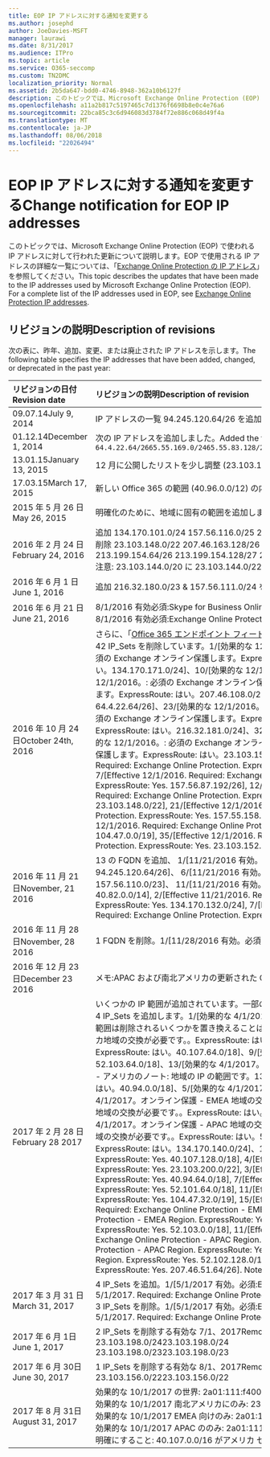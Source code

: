 ```yaml
---
title: EOP IP アドレスに対する通知を変更する
ms.author: josephd
author: JoeDavies-MSFT
manager: laurawi
ms.date: 8/31/2017
ms.audience: ITPro
ms.topic: article
ms.service: O365-seccomp
ms.custom: TN2DMC
localization_priority: Normal
ms.assetid: 2b5da647-bdd0-4746-8948-362a10b6127f
description: このトピックでは、Microsoft Exchange Online Protection (EOP) で使われる IP アドレスに対して行われた更新について説明します。EOP で使用される IP アドレスの詳細な一覧については、「Exchange Online Protection の IP アドレス」を参照してください。
ms.openlocfilehash: a11a2b817c5197465c7d1376f6698b8e0c4e76a6
ms.sourcegitcommit: 22bca85c3c6d946083d3784f72e886c068d49f4a
ms.translationtype: MT
ms.contentlocale: ja-JP
ms.lasthandoff: 08/06/2018
ms.locfileid: "22026494"
---
```

# <a name="change-notification-for-eop-ip-addresses"></a><span data-ttu-id="659ec-104">EOP IP アドレスに対する通知を変更する</span><span class="sxs-lookup"><span data-stu-id="659ec-104">Change notification for EOP IP addresses</span></span>

<span data-ttu-id="659ec-p102">このトピックでは、Microsoft Exchange Online Protection (EOP) で使われる IP アドレスに対して行われた更新について説明します。EOP で使用される IP アドレスの詳細な一覧については、「[Exchange Online Protection の IP アドレス](exchange-online-protection-ip-addresses.md)」を参照してください。</span><span class="sxs-lookup"><span data-stu-id="659ec-p102">This topic describes the updates that have been made to the IP addresses used by Microsoft Exchange Online Protection (EOP). For a complete list of the IP addresses used in EOP, see [Exchange Online Protection IP addresses](exchange-online-protection-ip-addresses.md).</span></span>
  
## <a name="description-of-revisions"></a><span data-ttu-id="659ec-107">リビジョンの説明</span><span class="sxs-lookup"><span data-stu-id="659ec-107">Description of revisions</span></span>

<span data-ttu-id="659ec-108">次の表に、昨年、追加、変更、または廃止された IP アドレスを示します。</span><span class="sxs-lookup"><span data-stu-id="659ec-108">The following table specifies the IP addresses that have been added, changed, or deprecated in the past year:</span></span>
  
|<span data-ttu-id="659ec-109">**リビジョンの日付**</span><span class="sxs-lookup"><span data-stu-id="659ec-109">**Revision date**</span></span>|<span data-ttu-id="659ec-110">**リビジョンの説明**</span><span class="sxs-lookup"><span data-stu-id="659ec-110">**Description of revision**</span></span>|
|:-----|:-----|
|<span data-ttu-id="659ec-111">09.07.14</span><span class="sxs-lookup"><span data-stu-id="659ec-111">July 9, 2014</span></span>  <br/> | <span data-ttu-id="659ec-112">IP アドレスの一覧 94.245.120.64/26 を追加しました。</span><span class="sxs-lookup"><span data-stu-id="659ec-112">Added 94.245.120.64/26 to the list of IP addresses.</span></span>  <br/> |
|<span data-ttu-id="659ec-113">01.12.14</span><span class="sxs-lookup"><span data-stu-id="659ec-113">December 1, 2014</span></span>  <br/> |<span data-ttu-id="659ec-114">次の IP アドレスを追加しました。</span><span class="sxs-lookup"><span data-stu-id="659ec-114">Added the following IP addresses.</span></span>  <br/> ```64.4.22.64/2665.55.169.0/2465.55.83.128/27134.170.132.0/24134.170.140.0/24134.170.171.0/24157.55.133.160/27157.55.158.0/23157.55.234.0/24157.55.206.0/23157.56.73.0/24157.56.87.192/26157.56.108.0/24157.56.110.0/24157.56.111.0/24157.56.112.0/24157.56.206.0/24157.56.208.0/22207.46.100.0/24207.46.101.128/26``````23.103.132.0/2323.103.134.0/2323.130.156.0/2223.103.144.0/19104.47.0.0/1723.103.198.0/2323.103.200.0/2123.103.191.0/242a01:111:f400:fc00::/54```|
|<span data-ttu-id="659ec-115">13.01.15</span><span class="sxs-lookup"><span data-stu-id="659ec-115">January 13, 2015</span></span>  <br/> | <span data-ttu-id="659ec-116">12 月に公開したリストを少し調整 (23.103.132.0/23 -\> 23.103.132.0/22 に変更、23.103.134.0/23 -\> 削除 (他の範囲に含む)、23.103.144.0/19 -\> 23.103.144.0/22 に変更、23.130.156.0/22 -\> 23.103.136.0/21 に変更)。</span><span class="sxs-lookup"><span data-stu-id="659ec-116">Minor adjustments to the list published in December (23.103.132.0/23 -\> change to 23.103.132.0/22, 23.103.134.0/23 -\> remove (included in other ranges), 23.103.144.0/19 -\> change to 23.103.144.0/22, 23.130.156.0/22 -\> change to 23.103.136.0/21).</span></span>  <br/> |
|<span data-ttu-id="659ec-117">17.03.15</span><span class="sxs-lookup"><span data-stu-id="659ec-117">March 17, 2015</span></span>  <br/> |<span data-ttu-id="659ec-p103">新しい Office 365 の範囲 (40.96.0.0/12) の内の 1 つの範囲が Exchange Online Protection に割り当てられました。Exchange Online Protection は、次のエンド ポイントに容量を展開するまで 30 日以上待機します。 40.107.0.0/16</span><span class="sxs-lookup"><span data-stu-id="659ec-p103">Of the new Office 365 range (40.96.0.0/12), Exchange Online Protection has been allocated one range. Exchange Online Protection will wait 30+ days before deploying capacity to the following end points. 40.107.0.0/16</span></span>  <br/> |
|<span data-ttu-id="659ec-121">2015 年 5 月 26 日</span><span class="sxs-lookup"><span data-stu-id="659ec-121">May 26, 2015</span></span>  <br/> |<span data-ttu-id="659ec-122">明確化のために、地域に固有の範囲を追加しました。</span><span class="sxs-lookup"><span data-stu-id="659ec-122">Added regional specific ranges for clarity.</span></span>  <br/> |
|<span data-ttu-id="659ec-123">2016 年 2 月 24 日</span><span class="sxs-lookup"><span data-stu-id="659ec-123">February 24, 2016</span></span>  <br/> |<span data-ttu-id="659ec-p104">追加 134.170.101.0/24 157.56.116.0/25 207.46.108.0/25 157.56.110.0/23 157.56.120.0/25 157.55.234.0/24.メモ:EOP IP の一覧を完全なものにするため。</span><span class="sxs-lookup"><span data-stu-id="659ec-p104">Added 134.170.101.0/24 157.56.116.0/25 207.46.108.0/25 157.56.110.0/23 157.56.120.0/25 157.55.234.0/24. Notes: To the complete EOP IP List.</span></span>  <br/> <span data-ttu-id="659ec-126">削除 23.103.148.0/22 207.46.163.128/26 207.46.163.192/27 207.46.163.224/27 23.103.145.128/27 23.103.145.192/27 213.199.154.0/26 213.199.154.64/26 213.199.154.128/27 207.46.51.64/27 207.46.51.96/27 134.170.132.0/24 メモ:地域の一覧では、これらは重複しているか、現在使用されていません。</span><span class="sxs-lookup"><span data-stu-id="659ec-126">Removed 23.103.148.0/22 207.46.163.128/26 207.46.163.192/27 207.46.163.224/27 23.103.145.128/27 23.103.145.192/27 213.199.154.0/26 213.199.154.64/26 213.199.154.128/27 207.46.51.64/27 207.46.51.96/27 134.170.132.0/24 Notes: From regional listings, these were duplicates or are no longer in use.</span></span>  <br/> <span data-ttu-id="659ec-127">注意: 23.103.144.0/20 に 23.103.144.0/22 を固定する&amp;157.55.133.0/25 に 157.55.133.160/27 を固定します。</span><span class="sxs-lookup"><span data-stu-id="659ec-127">Notes: Fixed 23.103.144.0/22 to 23.103.144.0/20 &amp; Fixed 157.55.133.160/27 to 157.55.133.0/25.</span></span>  <br/> |
|<span data-ttu-id="659ec-128">2016 年 6 月 1 日</span><span class="sxs-lookup"><span data-stu-id="659ec-128">June 1, 2016</span></span>  <br/> |<span data-ttu-id="659ec-129">追加 216.32.180.0/23 &amp; 157.56.111.0/24 を削除</span><span class="sxs-lookup"><span data-stu-id="659ec-129">Added 216.32.180.0/23 &amp; removed 157.56.111.0/24</span></span>  <br/> |
|<span data-ttu-id="659ec-130">2016 年 6 月 21 日</span><span class="sxs-lookup"><span data-stu-id="659ec-130">June 21, 2016</span></span>  <br/> |<span data-ttu-id="659ec-p105">8/1/2016 有効必須:Skype for Business OnlineExpressRoute:はい。216.32.180.0/24</span><span class="sxs-lookup"><span data-stu-id="659ec-p105">Effective 8/1/2016. Required: Skype for Business Online. ExpressRoute: Yes. 216.32.180.0/24</span></span>  <br/> <span data-ttu-id="659ec-p106">8/1/2016 有効必須:Exchange Online ProtectionExpressRoute:はい。216.32.181.0/24</span><span class="sxs-lookup"><span data-stu-id="659ec-p106">Effective 8/1/2016. Required: Exchange Online Protection. ExpressRoute: Yes. 216.32.181.0/24</span></span>  <br/> |
|<span data-ttu-id="659ec-139">2016 年 10 月 24 日</span><span class="sxs-lookup"><span data-stu-id="659ec-139">October 24th, 2016</span></span>  <br/> |<span data-ttu-id="659ec-140">さらに、「[Office 365 エンドポイント フィード](https://go.microsoft.com/fwlink/p/?linkid=236301)」を参照して変更を追跡します。</span><span class="sxs-lookup"><span data-stu-id="659ec-140">Going forward, please refer to the [Office 365 endpoints feed](https://go.microsoft.com/fwlink/p/?linkid=236301) to track changes.</span></span>  <br/> <span data-ttu-id="659ec-p107">42 IP_Sets を削除しています。1/[効果的な 12/1/2016。: 必須の Exchange オンライン保護します。ExpressRoute: はい。23.103.144.0/20]、2/[効果的な 12/1/2016。: 必須の Exchange オンライン保護します。ExpressRoute: はい。23.103.198.0/23]、3/[効果的な 12/1/2016。: 必須の Exchange オンライン保護します。ExpressRoute: はい。23.103.200.0/21]、4/[効果的な 12/1/2016。: 必須の Exchange オンライン保護します。ExpressRoute: はい。40.92.0.0/14]、5/[効果的な 12/1/2016。: 必須の Exchange オンライン保護します。ExpressRoute: はい。40.107.0.0/16]、6/[効果的な 12/1/2016。: 必須の Exchange オンライン保護します。ExpressRoute: はい。65.55.169.0/24]、7/[効果的な 12/1/2016。: 必須の Exchange オンライン保護します。ExpressRoute: はい。134.170.101.0/24]、8/[効果的な 12/1/2016。: 必須の Exchange オンライン保護します。ExpressRoute: はい。134.170.140.0/24]、9/[効果的な 12/1/2016。: 必須の Exchange オンライン保護します。ExpressRoute: はい。134.170.171.0/24]、10/[効果的な 12/1/2016。: 必須の Exchange オンライン保護します。ExpressRoute: はい。157.55.133.0/25]、11/[効果的な 12/1/2016。: 必須の Exchange オンライン保護します。ExpressRoute: はい。157.56.87.192/26]、12/[効果的な 12/1/2016。: 必須の Exchange オンライン保護します。ExpressRoute: はい。157.56.110.0/23]、13/[効果的な 12/1/2016。: 必須の Exchange オンライン保護します。ExpressRoute: はい。157.56.112.0/24]、14/[効果的な 12/1/2016。: 必須の Exchange オンライン保護します。ExpressRoute: はい。157.56.116.0/25]、15/[効果的な 12/1/2016。: 必須の Exchange オンライン保護します。ExpressRoute: はい。157.56.120.0/25]、16/[効果的な 12/1/2016。: 必須の Exchange オンライン保護します。ExpressRoute: はい。207.46.51.64/26]、17/[効果的な 12/1/2016。: 必須の Exchange オンライン保護します。ExpressRoute: はい。207.46.100.0/24]、18/[効果的な 12/1/2016。: 必須の Exchange オンライン保護します。ExpressRoute: はい。207.46.108.0/25]、19/[効果的な 12/1/2016。: 必須の Exchange オンライン保護します。ExpressRoute: はい。2a01:111:f400:fc00::/54] 20、または [有効な 12/1/2016。: 必須の Exchange オンライン保護します。ExpressRoute: はい。23.103.148.0/22]、21/[効果的な 12/1/2016。: 必須の Exchange オンライン保護します。ExpressRoute: はい。23.103.191.0/24]、22/[効果的な 12/1/2016。: 必須の Exchange オンライン保護します。ExpressRoute: はい。64.4.22.64/26]、23/[効果的な 12/1/2016。: 必須の Exchange オンライン保護します。ExpressRoute: はい。65.55.169.0/24]、24/[効果的な 12/1/2016。: 必須の Exchange オンライン保護します。ExpressRoute: はい。157.55.133.0/25]、25/[効果的な 12/1/2016。: 必須の Exchange オンライン保護します。ExpressRoute: はい。157.55.158.0/23]、26/[効果的な 12/1/2016。: 必須の Exchange オンライン保護します。ExpressRoute: はい。157.56.87.192/26]、27/[効果的な 12/1/2016。: 必須の Exchange オンライン保護します。ExpressRoute: はい。157.56.110.0/23]、28/[効果的な 12/1/2016。: 必須の Exchange オンライン保護します。ExpressRoute: はい。207.46.100.0/24]、29/[効果的な 12/1/2016。: 必須の Exchange オンライン保護します。ExpressRoute: はい。207.46.101.128/26]、30/[効果的な 12/1/2016。: 必須の Exchange オンライン保護します。ExpressRoute: はい。207.46.108.0/25]、31/[効果的な 12/1/2016。: 必須の Exchange オンライン保護します。ExpressRoute: はい。216.32.181.0/24]、32/[効果的な 12/1/2016。: 必須の Exchange オンライン保護します。ExpressRoute: はい。23.103.144.0/22]、33/[効果的な 12/1/2016。: 必須の Exchange オンライン保護します。ExpressRoute: はい。94.245.120.64/26]、34/[効果的な 12/1/2016。: 必須の Exchange オンライン保護します。ExpressRoute: はい。104.47.0.0/19]、35/[効果的な 12/1/2016。: 必須の Exchange オンライン保護します。ExpressRoute: はい。157.56.112.0/24]、36/[効果的な 12/1/2016。: 必須の Exchange オンライン保護します。ExpressRoute: はい。157.56.116.0/25]、37/[効果的な 12/1/2016。: 必須の Exchange オンライン保護します。ExpressRoute: はい。157.56.120.0/25]、38/[効果的な 12/1/2016。: 必須の Exchange オンライン保護します。ExpressRoute: はい。157.55.234.0/24]、39/[効果的な 12/1/2016。: 必須の Exchange オンライン保護します。ExpressRoute: はい。23.103.152.0/22]、40/[効果的な 12/1/2016。: 必須の Exchange オンライン保護します。ExpressRoute: はい。23.103.155.0/27]、41/[効果的な 12/1/2016。: 必須の Exchange オンライン保護します。ExpressRoute: はい。23.103.155.64/27]、42/[効果的な 12/1/2016。: 必須の Exchange オンライン保護します。ExpressRoute: はい。104.47.64.0/19]。メモ: IP を削除するアドレスは、統合の取り組みの一環として廃止。</span><span class="sxs-lookup"><span data-stu-id="659ec-p107">Removing 42 IP_Sets; 1/[Effective 12/1/2016. Required: Exchange Online Protection. ExpressRoute: Yes. 23.103.144.0/20], 2/[Effective 12/1/2016. Required: Exchange Online Protection. ExpressRoute: Yes. 23.103.198.0/23], 3/[Effective 12/1/2016. Required: Exchange Online Protection. ExpressRoute: Yes. 23.103.200.0/21], 4/[Effective 12/1/2016. Required: Exchange Online Protection. ExpressRoute: Yes. 40.92.0.0/14], 5/[Effective 12/1/2016. Required: Exchange Online Protection. ExpressRoute: Yes. 40.107.0.0/16], 6/[Effective 12/1/2016. Required: Exchange Online Protection. ExpressRoute: Yes. 65.55.169.0/24], 7/[Effective 12/1/2016. Required: Exchange Online Protection. ExpressRoute: Yes. 134.170.101.0/24], 8/[Effective 12/1/2016. Required: Exchange Online Protection. ExpressRoute: Yes. 134.170.140.0/24], 9/[Effective 12/1/2016. Required: Exchange Online Protection. ExpressRoute: Yes. 134.170.171.0/24], 10/[Effective 12/1/2016. Required: Exchange Online Protection. ExpressRoute: Yes. 157.55.133.0/25], 11/[Effective 12/1/2016. Required: Exchange Online Protection. ExpressRoute: Yes. 157.56.87.192/26], 12/[Effective 12/1/2016. Required: Exchange Online Protection. ExpressRoute: Yes. 157.56.110.0/23], 13/[Effective 12/1/2016. Required: Exchange Online Protection. ExpressRoute: Yes. 157.56.112.0/24], 14/[Effective 12/1/2016. Required: Exchange Online Protection. ExpressRoute: Yes. 157.56.116.0/25], 15/[Effective 12/1/2016. Required: Exchange Online Protection. ExpressRoute: Yes. 157.56.120.0/25], 16/[Effective 12/1/2016. Required: Exchange Online Protection. ExpressRoute: Yes. 207.46.51.64/26], 17/[Effective 12/1/2016. Required: Exchange Online Protection. ExpressRoute: Yes. 207.46.100.0/24], 18/[Effective 12/1/2016. Required: Exchange Online Protection. ExpressRoute: Yes. 207.46.108.0/25], 19/[Effective 12/1/2016. Required: Exchange Online Protection. ExpressRoute: Yes. 2a01:111:f400:fc00::/54], 20/[Effective 12/1/2016. Required: Exchange Online Protection. ExpressRoute: Yes. 23.103.148.0/22], 21/[Effective 12/1/2016. Required: Exchange Online Protection. ExpressRoute: Yes. 23.103.191.0/24], 22/[Effective 12/1/2016. Required: Exchange Online Protection. ExpressRoute: Yes. 64.4.22.64/26], 23/[Effective 12/1/2016. Required: Exchange Online Protection. ExpressRoute: Yes. 65.55.169.0/24], 24/[Effective 12/1/2016. Required: Exchange Online Protection. ExpressRoute: Yes. 157.55.133.0/25], 25/[Effective 12/1/2016. Required: Exchange Online Protection. ExpressRoute: Yes. 157.55.158.0/23], 26/[Effective 12/1/2016. Required: Exchange Online Protection. ExpressRoute: Yes. 157.56.87.192/26], 27/[Effective 12/1/2016. Required: Exchange Online Protection. ExpressRoute: Yes. 157.56.110.0/23], 28/[Effective 12/1/2016. Required: Exchange Online Protection. ExpressRoute: Yes. 207.46.100.0/24], 29/[Effective 12/1/2016. Required: Exchange Online Protection. ExpressRoute: Yes. 207.46.101.128/26], 30/[Effective 12/1/2016. Required: Exchange Online Protection. ExpressRoute: Yes. 207.46.108.0/25], 31/[Effective 12/1/2016. Required: Exchange Online Protection. ExpressRoute: Yes. 216.32.181.0/24], 32/[Effective 12/1/2016. Required: Exchange Online Protection. ExpressRoute: Yes. 23.103.144.0/22], 33/[Effective 12/1/2016. Required: Exchange Online Protection. ExpressRoute: Yes. 94.245.120.64/26], 34/[Effective 12/1/2016. Required: Exchange Online Protection. ExpressRoute: Yes. 104.47.0.0/19], 35/[Effective 12/1/2016. Required: Exchange Online Protection. ExpressRoute: Yes. 157.56.112.0/24], 36/[Effective 12/1/2016. Required: Exchange Online Protection. ExpressRoute: Yes. 157.56.116.0/25], 37/[Effective 12/1/2016. Required: Exchange Online Protection. ExpressRoute: Yes. 157.56.120.0/25], 38/[Effective 12/1/2016. Required: Exchange Online Protection. ExpressRoute: Yes. 157.55.234.0/24], 39/[Effective 12/1/2016. Required: Exchange Online Protection. ExpressRoute: Yes. 23.103.152.0/22], 40/[Effective 12/1/2016. Required: Exchange Online Protection. ExpressRoute: Yes. 23.103.155.0/27], 41/[Effective 12/1/2016. Required: Exchange Online Protection. ExpressRoute: Yes. 23.103.155.64/27], 42/[Effective 12/1/2016. Required: Exchange Online Protection. ExpressRoute: Yes. 104.47.64.0/19]. Notes: Removing IP addresses decommissioned as part of our consolidation effort.  </span></span><br/> |
|<span data-ttu-id="659ec-269">2016 年 11 月 21 日</span><span class="sxs-lookup"><span data-stu-id="659ec-269">November, 21 2016</span></span>  <br/> |<span data-ttu-id="659ec-p108">13 の FQDN を追加、 1/[11/21/2016 有効。必須:Exchange Online ProtectionExpressRoute:はい。40.82.0.0/14]、 2/[11/21/2016 有効。必須:Exchange Online ProtectionExpressRoute:はい。40.92.0.0/14]、 3/[11/21/2016 有効。必須:Exchange Online ProtectionExpressRoute:はい。40.107.0.0/16]、 4/[11/21/2016 有効。必須:Exchange Online ProtectionExpressRoute:はい。65.55.169.0/24]、 5/[11/21/2016 有効。必須:Exchange Online ProtectionExpressRoute:はい。94.245.120.64/26]、 6/[11/21/2016 有効。必須:Exchange Online ProtectionExpressRoute:はい。134.170.132.0/24]、 7/[11/21/2016 有効。必須:Exchange Online ProtectionExpressRoute:はい。134.170.140.0/24]、 8/[11/21/2016 有効。必須:Exchange Online ProtectionExpressRoute:はい。157.55.133.0/25]、 9/[11/21/2016 有効。必須:Exchange Online ProtectionExpressRoute:はい。157.55.234.0/24]、 10/[11/21/2016 有効。必須:Exchange Online ProtectionExpressRoute:はい。157.56.110.0/23]、 11/[11/21/2016 有効。必須:Exchange Online ProtectionExpressRoute:はい。157.56.112.0/24]、 12/[11/21/2016 有効。必須:Exchange Online ProtectionExpressRoute:はい。207.46.51.64/26]、 13/[11/21/2016 有効。必須:Exchange Online ProtectionExpressRoute:はい。207.46.100.0/24]。 メモ:途中で削除されたいくつかの IP 範囲を追加して戻します。</span><span class="sxs-lookup"><span data-stu-id="659ec-p108">Adding 13 FQDNs; 1/[Effective 11/21/2016. Required: Exchange Online Protection. ExpressRoute: Yes. 40.82.0.0/14], 2/[Effective 11/21/2016. Required: Exchange Online Protection. ExpressRoute: Yes. 40.92.0.0/14], 3/[Effective 11/21/2016. Required: Exchange Online Protection. ExpressRoute: Yes. 40.107.0.0/16], 4/[Effective 11/21/2016. Required: Exchange Online Protection. ExpressRoute: Yes. 65.55.169.0/24], 5/[Effective 11/21/2016. Required: Exchange Online Protection. ExpressRoute: Yes. 94.245.120.64/26], 6/[Effective 11/21/2016. Required: Exchange Online Protection. ExpressRoute: Yes. 134.170.132.0/24], 7/[Effective 11/21/2016. Required: Exchange Online Protection. ExpressRoute: Yes. 134.170.140.0/24], 8/[Effective 11/21/2016. Required: Exchange Online Protection. ExpressRoute: Yes. 157.55.133.0/25], 9/[Effective 11/21/2016. Required: Exchange Online Protection. ExpressRoute: Yes. 157.55.234.0/24], 10/[Effective 11/21/2016. Required: Exchange Online Protection. ExpressRoute: Yes. 157.56.110.0/23], 11/[Effective 11/21/2016. Required: Exchange Online Protection. ExpressRoute: Yes. 157.56.112.0/24], 12/[Effective 11/21/2016. Required: Exchange Online Protection. ExpressRoute: Yes. 207.46.51.64/26], 13/[Effective 11/21/2016. Required: Exchange Online Protection. ExpressRoute: Yes. 207.46.100.0/24]. Notes: Adding back several IP ranges that were removed prematurely.</span></span>  <br/> |
|<span data-ttu-id="659ec-311">2016 年 11 月 28 日</span><span class="sxs-lookup"><span data-stu-id="659ec-311">November, 28 2016</span></span>  <br/> |<span data-ttu-id="659ec-p109">1 FQDN を削除。1/[11/28/2016 有効。必須:Exchange Online ProtectionExpressRoute:はい。40.82.0.0/14]。メモ:誤って追加された範囲を削除しています。</span><span class="sxs-lookup"><span data-stu-id="659ec-p109">Removing 1 FQDNs; 1/[Effective 11/28/2016. Required: Exchange Online Protection. ExpressRoute: Yes. 40.82.0.0/14]. Notes: Removing range erroneously added.</span></span>  <br/> |
|<span data-ttu-id="659ec-317">2016 年 12 月 23 日</span><span class="sxs-lookup"><span data-stu-id="659ec-317">December 23 2016</span></span>  <br/> |<span data-ttu-id="659ec-318">メモ:APAC および南北アメリカの更新された CIDR 表記法は、52.100.2.0/15 から 52.100.0.0/15 および 52.100.1.0/16 から 52.100.0.0/16 です。</span><span class="sxs-lookup"><span data-stu-id="659ec-318">Notes: Updated CIDR notation for APAC and Americas, from 52.100.2.0/15 to 52.100.0.0/15 and from 52.100.1.0/16 to 52.100.0.0/16.</span></span>  <br/> |
|<span data-ttu-id="659ec-319">2017 年 2 月 28 日</span><span class="sxs-lookup"><span data-stu-id="659ec-319">February 28 2017</span></span>  <br/> |<span data-ttu-id="659ec-320">いくつかの IP 範囲が追加されています。一部の範囲は重複しています。今月の機能追加によって置き換えられた範囲 (新しい範囲より広い場合も狭い場合もある) を取り除く前に、ExpressRoute に新しい範囲を通知するためです。</span><span class="sxs-lookup"><span data-stu-id="659ec-320">Several IP ranges are being added, you'll notice some overlap in the ranges - this is to ensure the new ranges have been advertised over ExpressRoute before we remove the broader or narrower range that was replaced by the additions this month.</span></span>  <br/> <span data-ttu-id="659ec-p110">4 IP_Sets を追加します。1/[効果的な 4/1/2017。: 必須の Exchange オンライン保護します。ExpressRoute: はい。23.103.144.0/20]、2/[効果的な 4/1/2017。: 必須の Exchange オンライン保護します。ExpressRoute: はい。40.107.0.0/17]、3/[効果的な 4/1/2017。: 必須の Exchange オンライン保護します。ExpressRoute: はい。40.107.128.0/18]、4/[効果的な 4/1/2017。: 必須の Exchange オンライン保護します。ExpressRoute: はい。52.100.0.0/14]。メモ: EOP の範囲の IP を更新 - これらの範囲は削除されるいくつかを置き換えることは 3 月の更新中にします。16 IP_Sets を追加します。1/[効果的な 4/1/2017。オンライン保護 - アメリカ地域の交換が必要です。。ExpressRoute: はい。23.103.148.0/22]、2/[効果的な 4/1/2017。オンライン保護 - アメリカ地域の交換が必要です。。ExpressRoute: はい。23.103.200.0/22]、3/[効果的な 4/1/2017。オンライン保護 - アメリカ地域の交換が必要です。。ExpressRoute: はい。23.103.212.0/22]、4/[効果的な 4/1/2017。オンライン保護 - アメリカ地域の交換が必要です。。ExpressRoute: はい。40.92.64.0/18]、5/[効果的な 4/1/2017。オンライン保護 - アメリカ地域の交換が必要です。。ExpressRoute: はい。40.93.64.0/18]、6/[効果的な 4/1/2017。オンライン保護 - アメリカ地域の交換が必要です。。ExpressRoute: はい。40.94.64.0/18]、7/[効果的な 4/1/2017。オンライン保護 - アメリカ地域の交換が必要です。。ExpressRoute: はい。40.95.64.0/18]、8/[効果的な 4/1/2017。オンライン保護 - アメリカ地域の交換が必要です。。ExpressRoute: はい。40.107.64.0/18]、9/[効果的な 4/1/2017。オンライン保護 - アメリカ地域の交換が必要です。。ExpressRoute: はい。52.100.64.0/18]、10/[効果的な 4/1/2017。オンライン保護 - アメリカ地域の交換が必要です。。ExpressRoute: はい。52.101.64.0/18]、11/[効果的な 4/1/2017。オンライン保護 - アメリカ地域の交換が必要です。。ExpressRoute: はい。52.102.64.0/18]、12/[効果的な 4/1/2017。オンライン保護 - アメリカ地域の交換が必要です。。ExpressRoute: はい。52.103.64.0/18]、13/[効果的な 4/1/2017。オンライン保護 - アメリカ地域の交換が必要です。。ExpressRoute: はい。65.55.169.0/24]、14/[効果的な 4/1/2017。オンライン保護 - アメリカ地域の交換が必要です。。ExpressRoute: はい。104.47.32.0/19]、15/[効果的な 4/1/2017。オンライン保護 - アメリカ地域の交換が必要です。。ExpressRoute: はい。157.56.110.0/23]、16/[効果的な 4/1/2017。オンライン保護 - アメリカ地域の交換が必要です。。ExpressRoute: はい。207.46.100.0/24]。EOP - アメリカのノート: 地域の IP の範囲です。13 IP_Sets を追加します。1/[効果的な 4/1/2017。オンライン保護 - EMEA 地域の交換が必要です。。ExpressRoute: はい。23.103.144.0/22]、2/[効果的な 4/1/2017。オンライン保護 - EMEA 地域の交換が必要です。。ExpressRoute: はい。40.92.0.0/18]、3/[効果的な 4/1/2017。オンライン保護 - EMEA 地域の交換が必要です。。ExpressRoute: はい。40.93.0.0/18]、4/[効果的な 4/1/2017。オンライン保護 - EMEA 地域の交換が必要です。。ExpressRoute: はい。40.94.0.0/18]、5/[効果的な 4/1/2017。オンライン保護 - EMEA 地域の交換が必要です。。ExpressRoute: はい。40.95.0.0/18]、6/[効果的な 4/1/2017。オンライン保護 - EMEA 地域の交換が必要です。。ExpressRoute: はい。40.107.0.0/18]、7/[効果的な 4/1/2017。オンライン保護 - EMEA 地域の交換が必要です。。ExpressRoute: はい。52.100.0.0/18]、8/[効果的な 4/1/2017。オンライン保護 - EMEA 地域の交換が必要です。。ExpressRoute: はい。52.101.0.0/18]、9/[効果的な 4/1/2017。オンライン保護 - EMEA 地域の交換が必要です。。ExpressRoute: はい。52.102.0.0/18]、10/[効果的な 4/1/2017。オンライン保護 - EMEA 地域の交換が必要です。。ExpressRoute: はい。52.103.0.0/18]、11/[効果的な 4/1/2017。オンライン保護 - EMEA 地域の交換が必要です。。ExpressRoute: はい。104.47.0.0/19]、12/[効果的な 4/1/2017。オンライン保護 - EMEA 地域の交換が必要です。。ExpressRoute: はい。157.55.234.0/24]、13/[効果的な 4/1/2017。オンライン保護 - EMEA 地域の交換が必要です。。ExpressRoute: はい。157.56.112.0/24]。EOP の EMEA の注意事項: 地域の IP の範囲です。13 IP_Sets を追加します。1/[効果的な 4/1/2017。オンライン保護 - APAC 地域の交換が必要です。。ExpressRoute: はい。23.103.152.0/22]、2/[効果的な 4/1/2017。オンライン保護 - APAC 地域の交換が必要です。。ExpressRoute: はい。40.92.128.0/17]、3/[効果的な 4/1/2017。オンライン保護 - APAC 地域の交換が必要です。。ExpressRoute: はい。40.93.128.0/17]、4/[効果的な 4/1/2017。オンライン保護 - APAC 地域の交換が必要です。。ExpressRoute: はい。40.94.128.0/17]、5/[効果的な 4/1/2017。オンライン保護 - APAC 地域の交換が必要です。。ExpressRoute: はい。40.95.128.0/17]、6/[効果的な 4/1/2017。オンライン保護 - APAC 地域の交換が必要です。。ExpressRoute: はい。40.107.128.0/18]、7/[効果的な 4/1/2017。オンライン保護 - APAC 地域の交換が必要です。。ExpressRoute: はい。52.100.128.0/17]、8/[効果的な 4/1/2017。オンライン保護 - APAC 地域の交換が必要です。。ExpressRoute: はい。52.101.128.0/17]、9/[効果的な 4/1/2017。オンライン保護 - APAC 地域の交換が必要です。。ExpressRoute: はい。52.102.128.0/17]、10/[効果的な 4/1/2017。オンライン保護 - APAC 地域の交換が必要です。。ExpressRoute: はい。52.103.128.0/17]、11/[効果的な 4/1/2017。オンライン保護 - APAC 地域の交換が必要です。。ExpressRoute: はい。134.170.132.0/24]、12/[効果的な 4/1/2017。オンライン保護 - APAC 地域の交換が必要です。。ExpressRoute: はい。134.170.140.0/24]、13/[効果的な 4/1/2017。オンライン保護 - APAC 地域の交換が必要です。。ExpressRoute: はい。207.46.51.64/26]。EOP の APAC の注意事項: 地域の IP の範囲です。</span><span class="sxs-lookup"><span data-stu-id="659ec-p110">Adding 4 IP_Sets; 1/[Effective 4/1/2017. Required: Exchange Online Protection. ExpressRoute: Yes. 23.103.144.0/20], 2/[Effective 4/1/2017. Required: Exchange Online Protection. ExpressRoute: Yes. 40.107.0.0/17], 3/[Effective 4/1/2017. Required: Exchange Online Protection. ExpressRoute: Yes. 40.107.128.0/18], 4/[Effective 4/1/2017. Required: Exchange Online Protection. ExpressRoute: Yes. 52.100.0.0/14]. Notes: Updating IP ranges for EOP - these ranges are replacing several that will be removed during the March update. Adding 16 IP_Sets; 1/[Effective 4/1/2017. Required: Exchange Online Protection - Americas Region. ExpressRoute: Yes. 23.103.148.0/22], 2/[Effective 4/1/2017. Required: Exchange Online Protection - Americas Region. ExpressRoute: Yes. 23.103.200.0/22], 3/[Effective 4/1/2017. Required: Exchange Online Protection - Americas Region. ExpressRoute: Yes. 23.103.212.0/22], 4/[Effective 4/1/2017. Required: Exchange Online Protection - Americas Region. ExpressRoute: Yes. 40.92.64.0/18], 5/[Effective 4/1/2017. Required: Exchange Online Protection - Americas Region. ExpressRoute: Yes. 40.93.64.0/18], 6/[Effective 4/1/2017. Required: Exchange Online Protection - Americas Region. ExpressRoute: Yes. 40.94.64.0/18], 7/[Effective 4/1/2017. Required: Exchange Online Protection - Americas Region. ExpressRoute: Yes. 40.95.64.0/18], 8/[Effective 4/1/2017. Required: Exchange Online Protection - Americas Region. ExpressRoute: Yes. 40.107.64.0/18], 9/[Effective 4/1/2017. Required: Exchange Online Protection - Americas Region. ExpressRoute: Yes. 52.100.64.0/18], 10/[Effective 4/1/2017. Required: Exchange Online Protection - Americas Region. ExpressRoute: Yes. 52.101.64.0/18], 11/[Effective 4/1/2017. Required: Exchange Online Protection - Americas Region. ExpressRoute: Yes. 52.102.64.0/18], 12/[Effective 4/1/2017. Required: Exchange Online Protection - Americas Region. ExpressRoute: Yes. 52.103.64.0/18], 13/[Effective 4/1/2017. Required: Exchange Online Protection - Americas Region. ExpressRoute: Yes. 65.55.169.0/24], 14/[Effective 4/1/2017. Required: Exchange Online Protection - Americas Region. ExpressRoute: Yes. 104.47.32.0/19], 15/[Effective 4/1/2017. Required: Exchange Online Protection - Americas Region. ExpressRoute: Yes. 157.56.110.0/23], 16/[Effective 4/1/2017. Required: Exchange Online Protection - Americas Region. ExpressRoute: Yes. 207.46.100.0/24]. Notes: Regional IP ranges for EOP - Americas. Adding 13 IP_Sets; 1/[Effective 4/1/2017. Required: Exchange Online Protection - EMEA Region. ExpressRoute: Yes. 23.103.144.0/22], 2/[Effective 4/1/2017. Required: Exchange Online Protection - EMEA Region. ExpressRoute: Yes. 40.92.0.0/18], 3/[Effective 4/1/2017. Required: Exchange Online Protection - EMEA Region. ExpressRoute: Yes. 40.93.0.0/18], 4/[Effective 4/1/2017. Required: Exchange Online Protection - EMEA Region. ExpressRoute: Yes. 40.94.0.0/18], 5/[Effective 4/1/2017. Required: Exchange Online Protection - EMEA Region. ExpressRoute: Yes. 40.95.0.0/18], 6/[Effective 4/1/2017. Required: Exchange Online Protection - EMEA Region. ExpressRoute: Yes. 40.107.0.0/18], 7/[Effective 4/1/2017. Required: Exchange Online Protection - EMEA Region. ExpressRoute: Yes. 52.100.0.0/18], 8/[Effective 4/1/2017. Required: Exchange Online Protection - EMEA Region. ExpressRoute: Yes. 52.101.0.0/18], 9/[Effective 4/1/2017. Required: Exchange Online Protection - EMEA Region. ExpressRoute: Yes. 52.102.0.0/18], 10/[Effective 4/1/2017. Required: Exchange Online Protection - EMEA Region. ExpressRoute: Yes. 52.103.0.0/18], 11/[Effective 4/1/2017. Required: Exchange Online Protection - EMEA Region. ExpressRoute: Yes. 104.47.0.0/19], 12/[Effective 4/1/2017. Required: Exchange Online Protection - EMEA Region. ExpressRoute: Yes. 157.55.234.0/24], 13/[Effective 4/1/2017. Required: Exchange Online Protection - EMEA Region. ExpressRoute: Yes. 157.56.112.0/24]. Notes: Regional IP ranges for EOP - EMEA. Adding 13 IP_Sets; 1/[Effective 4/1/2017. Required: Exchange Online Protection - APAC Region. ExpressRoute: Yes. 23.103.152.0/22], 2/[Effective 4/1/2017. Required: Exchange Online Protection - APAC Region. ExpressRoute: Yes. 40.92.128.0/17], 3/[Effective 4/1/2017. Required: Exchange Online Protection - APAC Region. ExpressRoute: Yes. 40.93.128.0/17], 4/[Effective 4/1/2017. Required: Exchange Online Protection - APAC Region. ExpressRoute: Yes. 40.94.128.0/17], 5/[Effective 4/1/2017. Required: Exchange Online Protection - APAC Region. ExpressRoute: Yes. 40.95.128.0/17], 6/[Effective 4/1/2017. Required: Exchange Online Protection - APAC Region. ExpressRoute: Yes. 40.107.128.0/18], 7/[Effective 4/1/2017. Required: Exchange Online Protection - APAC Region. ExpressRoute: Yes. 52.100.128.0/17], 8/[Effective 4/1/2017. Required: Exchange Online Protection - APAC Region. ExpressRoute: Yes. 52.101.128.0/17], 9/[Effective 4/1/2017. Required: Exchange Online Protection - APAC Region. ExpressRoute: Yes. 52.102.128.0/17], 10/[Effective 4/1/2017. Required: Exchange Online Protection - APAC Region. ExpressRoute: Yes. 52.103.128.0/17], 11/[Effective 4/1/2017. Required: Exchange Online Protection - APAC Region. ExpressRoute: Yes. 134.170.132.0/24], 12/[Effective 4/1/2017. Required: Exchange Online Protection - APAC Region. ExpressRoute: Yes. 134.170.140.0/24], 13/[Effective 4/1/2017. Required: Exchange Online Protection - APAC Region. ExpressRoute: Yes. 207.46.51.64/26]. Notes: Regional IP ranges for EOP - APAC.</span></span>  <br/> |
|<span data-ttu-id="659ec-467">2017 年 3 月 31 日</span><span class="sxs-lookup"><span data-stu-id="659ec-467">March 31, 2017</span></span>  <br/> |<span data-ttu-id="659ec-p111">4 IP_Sets を追加。1/[5/1/2017 有効。必須:Exchange Online ProtectionExpressRoute:はい。23.103.191.0/24]、2/[5/1/2017 有効。必須:Exchange Online ProtectionExpressRoute:はい。23.103.198.0/23]、3/[5/1/2017 有効。必須:Exchange Online ProtectionExpressRoute:はい。23.103.199.0/24]、4/[5/1/2017 有効。必須:Exchange Online ProtectionExpressRoute:はい。104.212.58.0/23]。メモ:Exchange Online Protection のエンドポイントの追加。</span><span class="sxs-lookup"><span data-stu-id="659ec-p111">Adding 4 IP_Sets; 1/[Effective 5/1/2017. Required: Exchange Online Protection. ExpressRoute: Yes. 23.103.191.0/24], 2/[Effective 5/1/2017. Required: Exchange Online Protection. ExpressRoute: Yes. 23.103.198.0/23], 3/[Effective 5/1/2017. Required: Exchange Online Protection. ExpressRoute: Yes. 23.103.199.0/24], 4/[Effective 5/1/2017. Required: Exchange Online Protection. ExpressRoute: Yes. 104.212.58.0/23]. Notes: Adding endpoints for Exchange Online Protection.</span></span>  <br/> <span data-ttu-id="659ec-p112">3 IP_Sets を削除。1/[5/1/2017 有効。必須:Exchange Online ProtectionExpressRoute:はい。40.107.0.0/16]、2/[5/1/2017 有効。必須:Exchange Online ProtectionExpressRoute:はい。157.55.133.0/25]、3/[5/1/2017 有効。必須:Exchange Online ProtectionExpressRoute:はい。104.47.0.0/17]。メモ:Exchange Online Protection のエンドポイントの削除。</span><span class="sxs-lookup"><span data-stu-id="659ec-p112">Removing 3 IP_Sets; 1/[Effective 5/1/2017. Required: Exchange Online Protection. ExpressRoute: Yes. 40.107.0.0/16], 2/[Effective 5/1/2017. Required: Exchange Online Protection. ExpressRoute: Yes. 157.55.133.0/25], 3/[Effective 5/1/2017. Required: Exchange Online Protection. ExpressRoute: Yes. 104.47.0.0/17]. Notes: Removing endpoints for Exchange Online Protection.</span></span>  <br/> |
|<span data-ttu-id="659ec-493">2017 年 6 月 1日</span><span class="sxs-lookup"><span data-stu-id="659ec-493">June 1, 2017</span></span>  <br/> |<span data-ttu-id="659ec-494">2 IP_Sets を削除する有効な 7/1、2017</span><span class="sxs-lookup"><span data-stu-id="659ec-494">Removing 2 IP_Sets Effective 7/1/2017</span></span>  <br/> <span data-ttu-id="659ec-495">23.103.198.0/24</span><span class="sxs-lookup"><span data-stu-id="659ec-495">23.103.198.0/24</span></span>  <br/> <span data-ttu-id="659ec-496">23.103.198.0/23</span><span class="sxs-lookup"><span data-stu-id="659ec-496">23.103.198.0/23</span></span>  <br/> |
|<span data-ttu-id="659ec-497">2017 年 6 月 30日</span><span class="sxs-lookup"><span data-stu-id="659ec-497">June 30, 2017</span></span>  <br/> |<span data-ttu-id="659ec-498">1 IP_Sets を削除する有効な 8/1、2017</span><span class="sxs-lookup"><span data-stu-id="659ec-498">Removing 1 IP_Sets Effective 8/1/2017</span></span>  <br/> <span data-ttu-id="659ec-499">23.103.156.0/22</span><span class="sxs-lookup"><span data-stu-id="659ec-499">23.103.156.0/22</span></span>  <br/> |
|<span data-ttu-id="659ec-500">2017 年 8 月 31日</span><span class="sxs-lookup"><span data-stu-id="659ec-500">August 31, 2017</span></span>  <br/> |<span data-ttu-id="659ec-501">効果的な 10/1/2017 の世界: 2a01:111:f400:fc00 を追加する::/54 と削除 104.212.58.0/23、23.103.191.0/24。</span><span class="sxs-lookup"><span data-stu-id="659ec-501">Effective 10/1/2017 for worldwide: Adding 2a01:111:f400:fc00::/54 and removing 104.212.58.0/23, 23.103.191.0/24.</span></span>  <br/> <span data-ttu-id="659ec-502">効果的な 10/1/2017 南北アメリカにのみ: 23.103.132.0/22、23.103.136.0/21、23.103.152.0/21、2a01:111:f400:7 c 00 を追加する::/54 2a01:111:f400:7 d 00 を削除する::/57、2a01:111:f400:7e40::/58 です。</span><span class="sxs-lookup"><span data-stu-id="659ec-502">Effective 10/1/2017 for Americas only: Adding 23.103.132.0/22, 23.103.136.0/21, 23.103.152.0/21, 2a01:111:f400:7c00::/54 and removing 2a01:111:f400:7d00::/57, 2a01:111:f400:7e40::/58.</span></span>  <br/> <span data-ttu-id="659ec-503">効果的な 10/1/2017 EMEA 向けのみ: 2a01:111:f400:7e00 を追加する::/56、2a01:111:f400:fe00::/56 2a01:111:f400:7e00 を削除する::/58。</span><span class="sxs-lookup"><span data-stu-id="659ec-503">Effective 10/1/2017 for EMEA only: Adding 2a01:111:f400:7e00::/56, 2a01:111:f400:fe00::/56 and removing 2a01:111:f400:7e00::/58.</span></span>  <br/> <span data-ttu-id="659ec-504">効果的な 10/1/2017 APAC ののみ: 2a01:111:f400:7 c 00 を追加する::/54 および 2a01:111:f400:7e80 を削除する::/57。</span><span class="sxs-lookup"><span data-stu-id="659ec-504">Effective 10/1/2017 for APAC only: Adding 2a01:111:f400:7c00::/54 and removing 2a01:111:f400:7e80::/57.</span></span>  <br/> <span data-ttu-id="659ec-p113">明確にすること: 40.107.0.0/16 がアメリカ セクションから削除し、だけ 104.47.32.0/19 に置き換えられます。40.107.0.0/16 は、メインのリスト内の場所に残ります。WW のために 23.103.198.0/23 のままです。</span><span class="sxs-lookup"><span data-stu-id="659ec-p113">Clarifying: 40.107.0.0/16 was only removed from the Americas section and replaced by 104.47.32.0/19. 40.107.0.0/16 remains in place in the main list. 23.103.198.0/23 remains in place for WW.</span></span>  <br/> |
   

